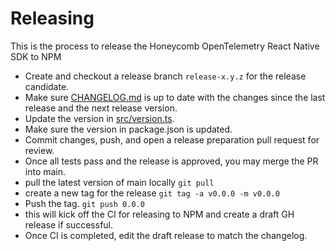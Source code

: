 # Releasing

This is the process to release the Honeycomb OpenTelemetry React Native SDK to NPM

- Create and checkout a release branch `release-x.y.z` for the release candidate.
- Make sure [CHANGELOG.md](CHANGELOG.md) is up to date with the changes since the last release and the next release version.
- Update the version in [src/version.ts](./src/version.ts).
- Make sure the version in package.json is updated.
- Commit changes, push, and open a release preparation pull request for review.
- Once all tests pass and the release is approved, you may merge the PR into main.
- pull the latest version of main locally `git pull`
- create a new tag for the release `git tag -a v0.0.0 -m v0.0.0`
- Push the tag. `git push 0.0.0`
- this will kick off the CI for releasing to NPM and create a draft GH release if successful.
- Once CI is completed, edit the draft release to match the changelog.
